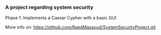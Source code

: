 ### A project regarding system security
Phase 1: Implements a Caesar Cypher with a basic GUI


More info on: https://github.com/RaedMassoud/SystemSecurityProject.git
